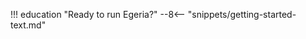 <!-- SPDX-License-Identifier: CC-BY-4.0 -->
<!-- Copyright Contributors to the Egeria project. -->

!!! education "Ready to run Egeria?"
    --8<-- "snippets/getting-started-text.md"





